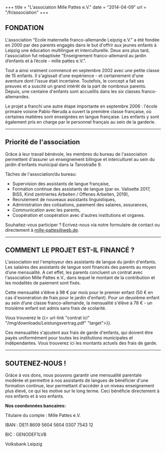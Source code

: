 +++
title = "L'association Mille Pattes e.V."
date = "2014-04-09"
url = "/fr/association"
+++


## FONDATION



L'association "Ecole maternelle franco-allemande Leipzig e.V." a été fondée en 2000 par des parents engagés dans le but d'offrir 
aux jeunes enfants à Leipzig une éducation multilingue et interculturelle. Deux ans plus tard, l'association fut rebaptisée 
"Enseignement franco-allemand au jardin d’enfants et à l’école - mille pattes e.V.".



Tout a ainsi vraiment commencé en septembre 2002 avec une petite classe de 15 enfants. Il s'agissait d'une expérience - et 
certainement d'une aventure dont l'issue était incertaine. Toutefois, le concept a fait ses preuves et a suscité un grand 
intérêt de la part de nombreux parents. Depuis, une centaine d'enfants sont accueillis dans les six classes franco-allemandes.



Le projet a franchi une autre étape importante en septembre 2006 : l'école primaire voisine Pablo-Neruda a ouvert la première 
classe française, où certaines matières sont enseignées en langue française. Les enfants y sont également pris en charge 
par le personnel français au sein de la garderie.

---

## Priorité de l'association



Grâce à leur travail bénévole, les membres du bureau de l'association permettent d'assurer un enseignement bilingue et 
interculturel au sein du jardin d'enfants municipal dans la Tarostraße 9.




Tâches de l'association/du bureau:



- Supervision des assistants de langue française,
- Formation continue des assistants de langue (par ex. Valisette 2017, BiSS, Kind zentriertes Arbeiten / Offenes Arbeiten, 2019),
- Recrutement de nouveaux assistants linguistiques,
- Administration des cotisations, paiement des salaires, assurances,
- Communication avec les parents,
- Coopération et coopération avec d'autres institutions et organes.


Souhaitez-vous participer ? Ecrivez-nous via notre formulaire de contact ou directement à mille-pattes@web.de.

---

## COMMENT LE PROJET EST-IL FINANCÉ ?



L'association est l'employeur des assistants de langue du jardin d'enfants. Les salaires des assistants de langue sont 
financés des parents au moyen d’une mensualité. A cet effet, les parents concluent un contrat avec l'association Mille Pattes e.V.,
 dans lequel le montant de la contribution et les modalités de paiement sont fixés.



Cette mensualité s’élève à 98 € par mois pour le premier enfant (50 € en cas d'exonération de frais pour le jardin d'enfant). 
Pour un deuxième enfant au sein d’une classe franco-allemande, la mensualité s'élève à 78 € - un troisième enfant est admis sans frais de scolarité.



Vous trouverez le {{< url-link "contrat ici" "/img/downloads/Leistungsvertrag.pdf" "target">}}.



Ces mensualités s'ajoutent aux frais de garde d'enfants, qui doivent être payés uniformément pour toutes les 
institutions municipales et indépendantes. Vous trouverez ici les montants actuels des frais de garde.

---

## SOUTENEZ-NOUS !



Grâce à vos dons, nous pouvons garantir une mensualité parentale modérée et permettre à nos assistants de langues de 
bénéficier d'une formation continue, leur permettant d'accéder à un niveau enseignement plus élevé, ce qui les motive 
sur le long terme. Ceci bénéficie directement à nos enfants et à vos enfants.



**Nos coordonnées bancaires:**



Titulaire du compte : Mille Pattes e.V.

IBAN : DE11 8609 5604 5604 0307 7543 12

BIC : GENODEF1LVB

Volksbank Leipzig

